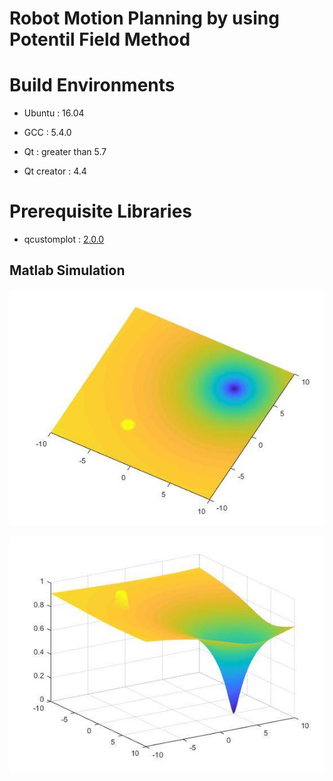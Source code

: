 # Robot Motion Planning by using Potentil Field Method

# Build Environments

 * Ubuntu : 16.04

 * GCC : 5.4.0

 * Qt : greater than 5.7

 * Qt creator : 4.4

# Prerequisite Libraries

 * qcustomplot : [2.0.0](http://www.qcustomplot.com/index.php/download)


## Matlab Simulation
![alt text](figure/potential1.jpg?raw=true "potential1")

![alt text](figure/potential2.jpg?raw=true "potential2")
